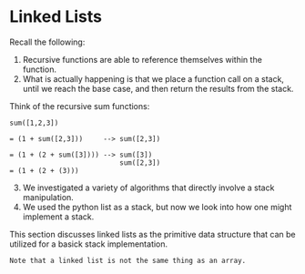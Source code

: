 # Linked Lists

Recall the following:

1. Recursive functions are able to reference themselves within the function.
2. What is actually happening is that we place a function call on a stack, 
until we reach the base case, and then return the results from the stack. 

Think of the recursive sum functions:

```
sum([1,2,3])

= (1 + sum([2,3]))     --> sum([2,3])

= (1 + (2 + sum([3]))) --> sum([3])
                           sum([2,3])
= (1 + (2 + (3)))
```

3. We investigated a variety of algorithms that directly involve a stack 
manipulation. 
4. We used the python list as a stack, but now we look into how one might 
implement a stack. 

This section discusses linked lists as the primitive data structure that 
can be utilized for a basick stack implementation. 

`Note that a linked list is not the same thing as an array.`